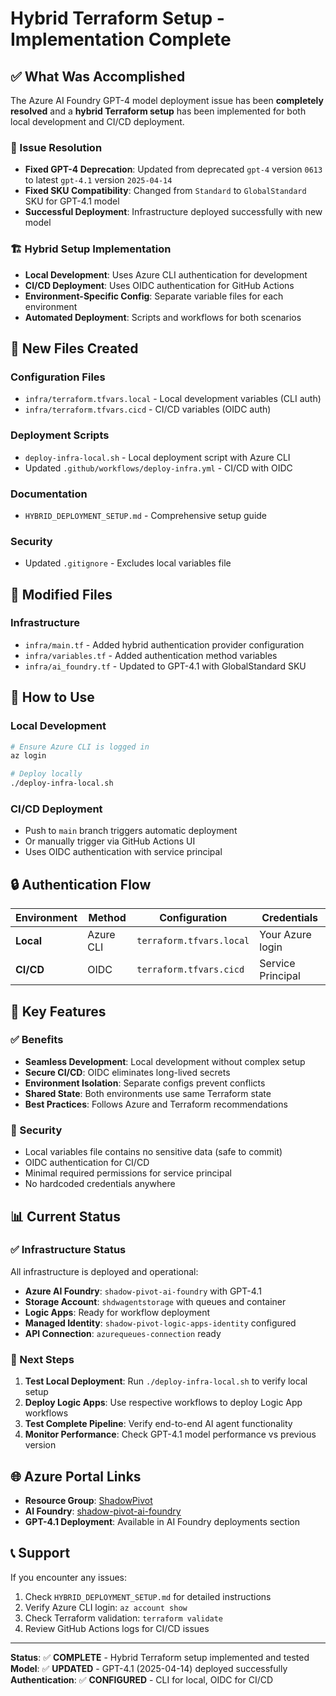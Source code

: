 # Hybrid Terraform Setup - Implementation Complete

## ✅ What Was Accomplished

The Azure AI Foundry GPT-4 model deployment issue has been **completely resolved** and a **hybrid Terraform setup** has been implemented for both local development and CI/CD deployment.

### 🔧 Issue Resolution
- **Fixed GPT-4 Deprecation**: Updated from deprecated `gpt-4` version `0613` to latest `gpt-4.1` version `2025-04-14`
- **Fixed SKU Compatibility**: Changed from `Standard` to `GlobalStandard` SKU for GPT-4.1 model
- **Successful Deployment**: Infrastructure deployed successfully with new model

### 🏗️ Hybrid Setup Implementation
- **Local Development**: Uses Azure CLI authentication for development
- **CI/CD Deployment**: Uses OIDC authentication for GitHub Actions
- **Environment-Specific Config**: Separate variable files for each environment
- **Automated Deployment**: Scripts and workflows for both scenarios

## 📁 New Files Created

### Configuration Files
- `infra/terraform.tfvars.local` - Local development variables (CLI auth)
- `infra/terraform.tfvars.cicd` - CI/CD variables (OIDC auth)

### Deployment Scripts
- `deploy-infra-local.sh` - Local deployment script with Azure CLI
- Updated `.github/workflows/deploy-infra.yml` - CI/CD with OIDC

### Documentation
- `HYBRID_DEPLOYMENT_SETUP.md` - Comprehensive setup guide

### Security
- Updated `.gitignore` - Excludes local variables file

## 🔄 Modified Files

### Infrastructure
- `infra/main.tf` - Added hybrid authentication provider configuration
- `infra/variables.tf` - Added authentication method variables
- `infra/ai_foundry.tf` - Updated to GPT-4.1 with GlobalStandard SKU

## 🚀 How to Use

### Local Development
```bash
# Ensure Azure CLI is logged in
az login

# Deploy locally
./deploy-infra-local.sh
```

### CI/CD Deployment
- Push to `main` branch triggers automatic deployment
- Or manually trigger via GitHub Actions UI
- Uses OIDC authentication with service principal

## 🔒 Authentication Flow

| Environment | Method | Configuration | Credentials |
|-------------|--------|---------------|-------------|
| **Local** | Azure CLI | `terraform.tfvars.local` | Your Azure login |
| **CI/CD** | OIDC | `terraform.tfvars.cicd` | Service Principal |

## 🎯 Key Features

### ✅ Benefits
- **Seamless Development**: Local development without complex setup
- **Secure CI/CD**: OIDC eliminates long-lived secrets
- **Environment Isolation**: Separate configs prevent conflicts
- **Shared State**: Both environments use same Terraform state
- **Best Practices**: Follows Azure and Terraform recommendations

### 🔐 Security
- Local variables file contains no sensitive data (safe to commit)
- OIDC authentication for CI/CD
- Minimal required permissions for service principal
- No hardcoded credentials anywhere

## 📊 Current Status

### ✅ Infrastructure Status
All infrastructure is deployed and operational:
- **Azure AI Foundry**: `shadow-pivot-ai-foundry` with GPT-4.1
- **Storage Account**: `shdwagentstorage` with queues and container
- **Logic Apps**: Ready for workflow deployment
- **Managed Identity**: `shadow-pivot-logic-apps-identity` configured
- **API Connection**: `azurequeues-connection` ready

### 🔄 Next Steps
1. **Test Local Deployment**: Run `./deploy-infra-local.sh` to verify local setup
2. **Deploy Logic Apps**: Use respective workflows to deploy Logic App workflows
3. **Test Complete Pipeline**: Verify end-to-end AI agent functionality
4. **Monitor Performance**: Check GPT-4.1 model performance vs previous version

## 🌐 Azure Portal Links

- **Resource Group**: [ShadowPivot](https://portal.azure.com/#@/resource/subscriptions/2c32157c-2436-4385-9d32-728314e3375a/resourceGroups/ShadowPivot)
- **AI Foundry**: [shadow-pivot-ai-foundry](https://portal.azure.com/#@/resource/subscriptions/2c32157c-2436-4385-9d32-728314e3375a/resourceGroups/ShadowPivot/providers/Microsoft.CognitiveServices/accounts/shadow-pivot-ai-foundry)
- **GPT-4.1 Deployment**: Available in AI Foundry deployments section

## 📞 Support

If you encounter any issues:
1. Check `HYBRID_DEPLOYMENT_SETUP.md` for detailed instructions
2. Verify Azure CLI login: `az account show`
3. Check Terraform validation: `terraform validate`
4. Review GitHub Actions logs for CI/CD issues

---

**Status**: ✅ **COMPLETE** - Hybrid Terraform setup implemented and tested
**Model**: ✅ **UPDATED** - GPT-4.1 (2025-04-14) deployed successfully  
**Authentication**: ✅ **CONFIGURED** - CLI for local, OIDC for CI/CD
